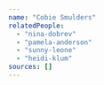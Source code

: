 ```yaml
---
name: "Cobie Smulders"
relatedPeople:
  - "nina-dobrev"
  - "pamela-anderson"
  - "sunny-leone"
  - "heidi-klum"
sources: []
---
```



